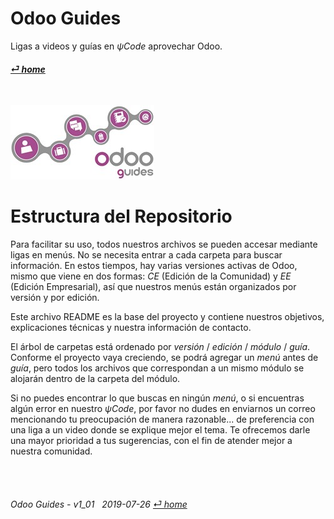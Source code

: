 # Odoo Guides
Ligas a videos y guías en _&#x03C8;Code_ aprovechar Odoo.
#### [_&#x23CE; home_](/README.md#structure) 

<br>

![Ligas a videos y guías en _&#x03C8;Code_ aprovechar Odoo](/doc/img/logo_odoo_guides_mini.jpg)

# Estructura del Repositorio

Para facilitar su uso, todos nuestros archivos se pueden accesar mediante ligas en menús.  No se necesita entrar a cada carpeta para buscar información.  En estos tiempos, hay varias versiones activas de Odoo, mismo que viene en dos formas: _CE_ (Edición de la Comunidad) y _EE_ (Edición Empresarial), así que nuestros menús están organizados por versión y por edición.

Este archivo README es la base del proyecto y contiene nuestros objetivos, explicaciones técnicas y nuestra información de contacto.

El árbol de carpetas está ordenado por _versión_ / _edición_ / _módulo_ / _guía_.
Conforme el proyecto vaya creciendo, se podrá agregar un _menú_ antes de _guía_, pero todos los archivos que correspondan a un mismo módulo se alojarán dentro de la carpeta del módulo.

Si no puedes encontrar lo que buscas en ningún _menú_, o si encuentras algún error en nuestro _&#x03C8;Code_, por favor no dudes en enviarnos un correo mencionando tu preocupación de manera razonable... de preferencia con una liga a un video donde se explique mejor el tema.  Te ofrecemos darle una mayor prioridad a tus sugerencias, con el fin de atender mejor a nuestra comunidad.

<br><br>
###### Odoo Guides - v1_01 &nbsp; 2019-07-26  [_&#x23CE; home_](/README.md#structure)  
